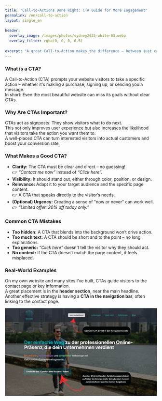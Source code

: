 ```yaml
---
title: "Call-to-Actions Done Right: CTA Guide for More Engagement"
permalink: /en/call-to-action
layout: single_en

header:
  overlay_image: /images/photos/sydney2025-white-03.webp
  overlay_filter: rgba(0, 0, 0, 0.5)

excerpt: "A great Call-to-Action makes the difference – between just catching interest and actually getting your website visitors to take action. In this guide, I’ll explain why CTAs are so important and how you can design them to drive more engagement and conversions."
---
```


### What is a CTA?

A Call-to-Action (CTA) prompts your website visitors to take a specific action –
whether it's making a purchase, signing up, or sending you a message.  
In short: Even the most beautiful website can miss its goals without clear CTAs.

### Why Are CTAs Important?

CTAs act as signposts: They show visitors what to do next.  
This not only improves user experience but also increases the likelihood that visitors
take the action you want them to.  
A well-placed CTA can turn interested visitors into actual customers and boost your conversion rate.

### What Makes a Good CTA?

- **Clarity:** The CTA must be clear and direct – no guessing!  
  👉 *“Contact me now”* instead of *“Click here”.*
- **Visibility:** It should stand out, either through color, position, or design.
- **Relevance:** Adapt it to your target audience and the specific page content.  
  👉 A CTA that speaks directly to the visitor’s needs.
- **(Optional) Urgency:** Creating a sense of "now or never" can work well.  
  👉 *“Limited offer: 20% off today only.”*

### Common CTA Mistakes

- **Too hidden:** A CTA that blends into the background won’t drive action.
- **Too much text:** A CTA should be short and to the point – no long explanations.
- **Too generic:** *“Click here”* doesn't tell the visitor why they should act.
- **No context:** If the CTA doesn’t match the page content, it feels misplaced.

### Real-World Examples

On my own website and many sites I’ve built, CTAs guide visitors to the contact page or key information.  
A great placement is in the **header section**, near the main headline.  
Another effective strategy is having a **CTA in the navigation bar**, often linking to the contact page.

![CTA Example from Per Starke Web Development](/images/posts/cta/cta-example-1.webp)

